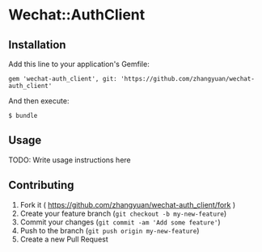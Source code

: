 # Wechat::AuthClient

## Installation

Add this line to your application's Gemfile:

    gem 'wechat-auth_client', git: 'https://github.com/zhangyuan/wechat-auth_client'

And then execute:

    $ bundle

## Usage

TODO: Write usage instructions here

## Contributing

1. Fork it ( https://github.com/zhangyuan/wechat-auth_client/fork )
2. Create your feature branch (`git checkout -b my-new-feature`)
3. Commit your changes (`git commit -am 'Add some feature'`)
4. Push to the branch (`git push origin my-new-feature`)
5. Create a new Pull Request
